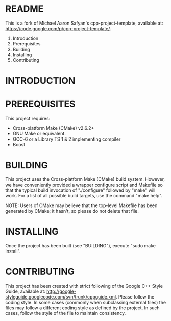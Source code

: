 README
======

This is a fork of Michael Aaron Safyan's cpp-project-template, available at: https://code.google.com/p/cpp-project-template/.

 1. Introduction
 2. Prerequisites
 3. Building
 4. Installing
 5. Contributing

INTRODUCTION
============



PREREQUISITES
=============

This project requires:
  * Cross-platform Make (CMake) v2.6.2+
  * GNU Make or equivalent.
  * GCC-6 or a Library TS 1 & 2 implementing compiler
  * Boost

BUILDING
========

This project uses the Cross-platform Make (CMake) build system. However, we
have conveniently provided a wrapper configure script and Makefile so that
the typical build invocation of "./configure" followed by "make" will work.
For a list of all possible build targets, use the command "make help".

NOTE: Users of CMake may believe that the top-level Makefile has been
generated by CMake; it hasn't, so please do not delete that file.

INSTALLING
==========

Once the project has been built (see "BUILDING"), execute "sudo make install".

CONTRIBUTING
============

This project has been created with strict following of the Google C++ Style Guide, available at: http://google-styleguide.googlecode.com/svn/trunk/cppguide.xml. Please follow the coding style. In some cases (commonly when subclassing external files) the files may follow a different coding style as defined by the project. In such cases, follow the style of the file to maintain consistency.
